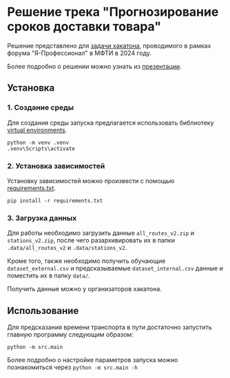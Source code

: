 # Решение трека "Прогнозирование сроков доставки товара"

Решение представлено для [задачи хакатона](https://cogmodel.mipt.ru/iprofitrack2), проводимого в рамках форума "Я-Профессионал" в МФТИ в 2024 году.

Более подробно о решении можно узнать из [презентации](https://docs.google.com/presentation/d/1AOrpcpAtrpYdylI5Wn6odMm3sWCqJ3cY7WE0Rp_lssk/edit#slide=id.g2eb913685b7_2_222).

## Установка

### 1. Создание среды

Для создания среды запуска предлагается использовать библиотеку [virtual environments](https://packaging.python.org/en/latest/guides/installing-using-pip-and-virtual-environments/).

```shell
python -m venv .venv
.venv\Scripts\activate
```

### 2. Установка зависимостей

Установку зависимостей можно произвести с помощью [requirements.txt](requirements.txt).

```shell
pip install -r requirements.txt
```

### 3. Загрузка данных

Для работы необходимо загрузить данные `all_routes_v2.zip` и `stations_v2.zip`, после чего разархивировать их в папки `.data/all_routes_v2` и `.data/stations_v2`. 

Кроме того, также необходимо получить обучающие `dataset_external.csv` и предсказываемые `dataset_internal.csv` данные и поместить их в папку `data/`. 

Получить данные можно у организаторов хакатона.


## Использование

Для предсказания времени транспорта в пути достаточно запустить главную программу следующим образом:

```shell
python -m src.main
```

Более подробно о настройке параметров запуска можно познакомиться через `python -m src.main -h`
